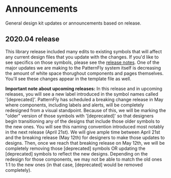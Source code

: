# Announcements
General design kit updates or announcements based on release.

## 2020.04 release

This library release included many edits to existing symbols that will affect any current design files that you update with the changes. If you'd like to see specifics on those symbols, please see the [release notes](https://github.com/patternfly/patternfly-design-kit/blob/master/PatternFly%20release%20notes.md). One of the major updates we are making to the PatternFly system itself is decreasing the amount of white space thorughout components and pages themselves. You'll see these changes appear in the template file as well.

**Important note about upcoming releases:**  In this release and in upcoming releases, you will see a new label introduced in the symbol names called '[deprecated]'. PatternFly has scheduled a breaking change release in May where components, including labels and alerts, will be completely redesigned from a visual standpoint. Because of this, we will be marking the "older" version of those symbols with '[deprecated]' so that designers begin transitioning any of the designs that include those older symbols to the new ones. You will see this naming convention introduced most notably in the next release (April 21st). We will give ample time between April 21st and the breaking release (May 12th) for designers to make those updates to designs. Then, once we reach that breaking release on May 12th, we will be completely removing those [deprecated] symbols OR updating the [deprecated] symbols to reflect the new designs. Depending on the redesign for those components, we may not be able to match the old ones 1:1 to the new ones (in that case, [deprecated] would be removed completely).  
